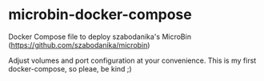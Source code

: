 # microbin-docker-compose

Docker Compose file to deploy szabodanika's MicroBin (https://github.com/szabodanika/microbin)

Adjust volumes and port configuration at your convenience.
This is my first docker-compose, so pleae, be kind ;)


